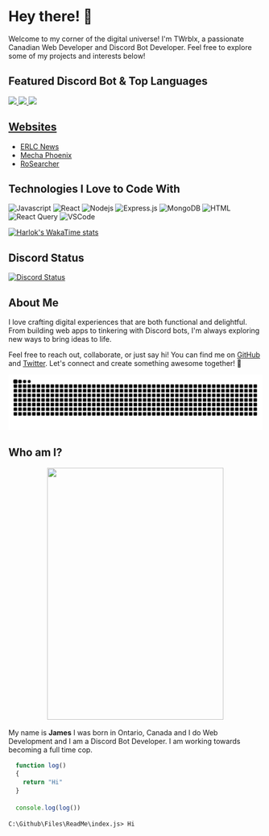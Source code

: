 # Hey there! 👋

Welcome to my corner of the digital universe! I'm TWrblx, a passionate Canadian Web Developer and Discord Bot Developer. Feel free to explore some of my projects and interests below!

## Featured Discord Bot & Top Languages
<div>
  <a href="https://top.gg/bot/1182682121094049923">
    <img src="https://top.gg/api/widget/1182682121094049923.svg">
  </a>
  <a href="https://github.com/anuraghazra/github-readme-stats">
    <img src="https://github-readme-stats.vercel.app/api/top-langs/?username=TwrblxDevs&title_color=2257EA&bg_color=f7f7f7&min_height=380px&max_height=380px">
  </a>
  <a href="https://discord.c99.nl/widget/theme-1/1182682121094049923.png">
    <img src="https://discord.c99.nl/widget/theme-1/1182682121094049923.png">
</div>

## Websites
- [ERLC News](https://erlcnews.web.app/)
- [Mecha Phoenix](https://mechaphoenix7722.com/)
- [RoSearcher](https://rosearcher.xyz)

## Technologies I Love to Code With
 ![Javascript](https://img.shields.io/badge/Javascript-F0DB4F?style=for-the-badge&labelColor=black&logo=javascript&logoColor=F0DB4F)
 ![React](https://img.shields.io/badge/-React-61DBFB?style=for-the-badge&labelColor=black&logo=react&logoColor=61DBFB)
 ![Nodejs](https://img.shields.io/badge/Nodejs-3C873A?style=for-the-badge&labelColor=black&logo=node.js&logoColor=3C873A)
 ![Express.js](https://img.shields.io/badge/Express.js-000000?style=for-the-badge&logo=express&logoColor=white)
 ![MongoDB](https://img.shields.io/badge/MongoDB-4EA94B?style=for-the-badge&logo=mongodb&logoColor=white)
 ![HTML](https://img.shields.io/badge/HTML5-E34F26?style=for-the-badge&logo=html5&logoColor=white)
 ![React Query](https://img.shields.io/badge/-React_Query-FF4154?style=for-the-badge&logo=react%20query&logoColor=white)
 ![VSCode](https://img.shields.io/badge/Visual_Studio-0078d7?style=for-the-badge&logo=visual%20studio&logoColor=white)

 [![Harlok's WakaTime stats](https://github-readme-stats.vercel.app/api/wakatime?username=@TwrblxDevs
)](https://github.com/anuraghazra/github-readme-stats)



## Discord Status
[![Discord Status](https://api.discord-status.me/919674489581731842?nitro&boost=3&gradient=%23000000%2C%23bf0dc3%2C%23000000%2C%23bf0dc3)]([https://discord.c99.nl/widget/theme-1/919674489581731842.png](https://api.discord-status.me/919674489581731842?nitro&boost=3&gradient=%23000000%2C%23bf0dc3%2C%23000000%2C%23bf0dc3))

## About Me
I love crafting digital experiences that are both functional and delightful. From building web apps to tinkering with Discord bots, I'm always exploring new ways to bring ideas to life.

Feel free to reach out, collaborate, or just say hi! You can find me on [GitHub](https://github.com/TwrblxDevs) and [Twitter](https://twitter.com/TW_rblx4). Let's connect and create something awesome together! 🚀

<p align="center">
  <img src="https://github.com/VishwaGauravIn/VishwaGauravIn/blob/output/github-contribution-grid-snake.svg">
</p>


## Who am I?
<p align="center">
    <img src="https://us-east-1.tixte.net/uploads/cdn.rosearcher.xyz/James.png" width="350" height="500">
</p>

My name is <b>James</b> I was born in Ontario, Canada and I do Web Development and I am a Discord Bot Developer. I am working towards becoming a full time cop. 


```javascript
  function log()
  {
    return "Hi"
  }

  console.log(log())
```
`C:\Github\Files\ReadMe\index.js> Hi`
